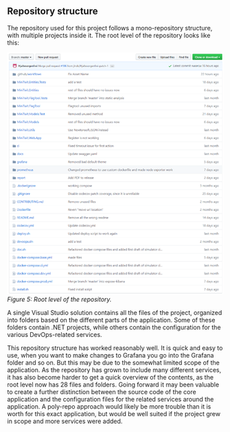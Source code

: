 ## Repository structure
The repository used for this project follows a mono-repository structure, with multiple projects inside it. The root level of the repository looks like this:

![Repository root level](./images/repo.png)<br/>
*Figure 5: Root level of the repository.*

A single Visual Studio solution contains all the files of the project, organized into folders based on the different parts of the application. Some of these folders contain .NET projects, while others contain the configuration for the various DevOps-related services.

This repository structure has worked reasonably well. It is quick and easy to use, when you want to make changes to Grafana you go into the Grafana folder and so on. But this may be due to the somewhat limited scope of the application. As the repository has grown to include many different services, it has also become harder to get a quick overview of the contents, as the root level now has 28 files and folders. Going forward it may been valuable to create a further distinction between the source code of the core application and the configuration files for the related services around the application. A poly-repo approach would likely be more trouble than it is worth for this exact application, but would be well suited if the project grew in scope and more services were added.
